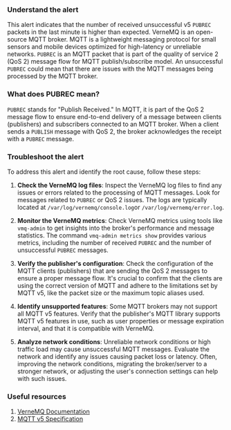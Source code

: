 ### Understand the alert

This alert indicates that the number of received unsuccessful v5 `PUBREC` packets in the last minute is higher than expected. VerneMQ is an open-source MQTT broker. MQTT is a lightweight messaging protocol for small sensors and mobile devices optimized for high-latency or unreliable networks. `PUBREC` is an MQTT packet that is part of the quality of service 2 (QoS 2) message flow for MQTT publish/subscribe model. An unsuccessful `PUBREC` could mean that there are issues with the MQTT messages being processed by the MQTT broker.

### What does PUBREC mean?

`PUBREC` stands for "Publish Received." In MQTT, it is part of the QoS 2 message flow to ensure end-to-end delivery of a message between clients (publishers) and subscribers connected to an MQTT broker. When a client sends a `PUBLISH` message with QoS 2, the broker acknowledges the receipt with a `PUBREC` message.

### Troubleshoot the alert

To address this alert and identify the root cause, follow these steps:

1. **Check the VerneMQ log files**: Inspect the VerneMQ log files to find any issues or errors related to the processing of MQTT messages. Look for messages related to `PUBREC` or QoS 2 issues. The logs are typically located at `/var/log/vernemq/console.log`or `/var/log/vernemq/error.log`.

2. **Monitor the VerneMQ metrics**: Check VerneMQ metrics using tools like `vmq-admin` to get insights into the broker's performance and message statistics. The command `vmq-admin metrics show` provides various metrics, including the number of received `PUBREC` and the number of unsuccessful `PUBREC` messages.

3. **Verify the publisher's configuration**: Check the configuration of the MQTT clients (publishers) that are sending the QoS 2 messages to ensure a proper message flow. It's crucial to confirm that the clients are using the correct version of MQTT and adhere to the limitations set by MQTT v5, like the packet size or the maximum topic aliases used.

4. **Identify unsupported features**: Some MQTT brokers may not support all MQTT v5 features. Verify that the publisher's MQTT library supports MQTT v5 features in use, such as user properties or message expiration interval, and that it is compatible with VerneMQ.

5. **Analyze network conditions**: Unreliable network conditions or high traffic load may cause unsuccessful MQTT messages. Evaluate the network and identify any issues causing packet loss or latency. Often, improving the network conditions, migrating the broker/server to a stronger network, or adjusting the user's connection settings can help with such issues.

### Useful resources

1. [VerneMQ Documentation](https://vernemq.com/docs/)
2. [MQTT v5 Specification](https://docs.oasis-open.org/mqtt/mqtt/v5.0/cs02/mqtt-v5.0-cs02.html)
